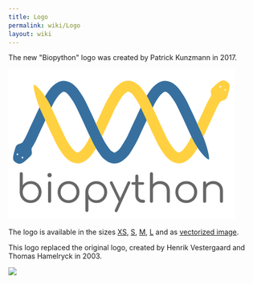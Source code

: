 ```yaml
---
title: Logo
permalink: wiki/Logo
layout: wiki
---
```


The new "Biopython" logo was created by Patrick Kunzmann in 2017.

![Logo](/assets/images/biopython_logo_s.png)

The logo is available in the sizes [XS](http://biopython.org/assets/images/biopython_logo_xs.png), [S](http://biopython.org/assets/images/biopython_logo_s.png), [M](http://biopython.org/assets/images/biopython_logo_m.png), [L](http://biopython.org/assets/images/biopython_logo_l.png) and as [vectorized image](http://biopython.org/assets/images/biopython_logo.svg).



This logo replaced the original logo, created by Henrik Vestergaard and Thomas Hamelryck in
2003.

![](Biopython_small.jpg)
